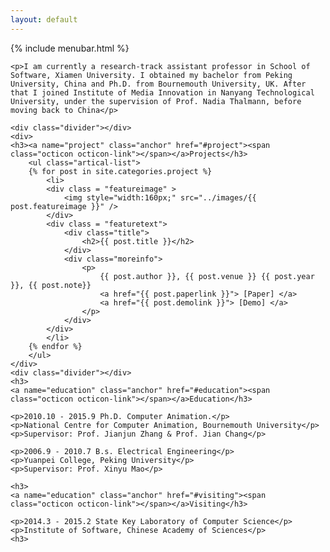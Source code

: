 ```yaml
---
layout: default
---
```

<div class="index-content home">
    <div class="section">
        {% include menubar.html %}
	
	<p>I am currently a research-track assistant professor in School of Software, Xiamen University. I obtained my bachelor from Peking University, China and Ph.D. from Bournemouth University, UK. After that I joined Institute of Media Innovation in Nanyang Technological University, under the supervision of Prof. Nadia Thalmann, before moving back to China</p>

	<div class="divider"></div>
	<div>
	<h3><a name="project" class="anchor" href="#project"><span class="octicon octicon-link"></span></a>Projects</h3>
		<ul class="artical-list">
		{% for post in site.categories.project %}
		    <li>
			<div class = "featureimage" >
				<img style="width:160px;" src="../images/{{ post.featureimage }}" /> 
			</div>
			<div class = "featuretext">
				<div class="title">
				   	<h2>{{ post.title }}</h2>
				</div>
				<div class="moreinfo">
					<p>
						{{ post.author }}, {{ post.venue }} {{ post.year }}, {{ post.note}}
						<a href="{{ post.paperlink }}"> [Paper] </a>
						<a href="{{ post.demolink }}"> [Demo] </a>
					</p>
				</div>
			</div>		
		    </li>
		{% endfor %}
		</ul>
	</div>
	<div class="divider"></div>
	<h3>
	<a name="education" class="anchor" href="#education"><span class="octicon octicon-link"></span></a>Education</h3>

	<p>2010.10 - 2015.9 Ph.D. Computer Animation.</p>
	<p>National Centre for Computer Animation, Bournemouth University</p>
	<p>Supervisor: Prof. Jianjun Zhang & Prof. Jian Chang</p>

	<p>2006.9 - 2010.7 B.s. Electrical Engineering</p>
	<p>Yuanpei College, Peking University</p>
	<p>Supervisor: Prof. Xinyu Mao</p>

	<h3>
	<a name="education" class="anchor" href="#visiting"><span class="octicon octicon-link"></span></a>Visiting</h3>

	<p>2014.3 - 2015.2 State Key Laboratory of Computer Science</p>
	<p>Institute of Software, Chinese Academy of Sciences</p>
	<h3>

